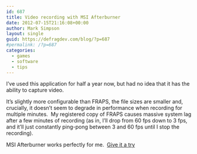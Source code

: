 ```yaml
---
id: 687
title: Video recording with MSI Afterburner
date: 2012-07-15T21:16:08+00:00
author: Mark Simpson
layout: single
guid: https://defragdev.com/blog/?p=687
#permalink: /?p=687
categories:
  - games
  - software
  - tips
---
```

I’ve used this application for half a year now, but had no idea that it has the ability to capture video.&#160; 

It’s slightly more configurable than FRAPS, the file sizes are smaller and, crucially, it doesn’t seem to degrade in performance when recording for multiple minutes.&#160; My registered copy of FRAPS causes massive system lag after a few minutes of recording (as in, I’ll drop from 60 fps down to 3 fps, and it’ll just constantly ping-pong between 3 and 60 fps until I stop the recording).

MSI Afterburner works perfectly for me.&#160; [Give it a try](http://event.msi.com/vga/afterburner/download.htm)